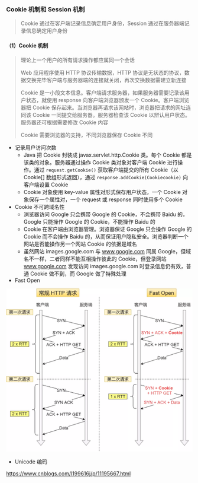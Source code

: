 ### Cookie 机制和 Session 机制

> Cookie 通过在客户端记录信息确定用户身份，Session 通过在服务器端记录信息确定用户身份

#### （1）Cookie 机制

> 理论上一个用户的所有请求操作都应属同一个会话
>
> Web 应用程序使用 HTTP 协议传输数据，HTTP 协议是无状态的协议，数据交换完毕客户端与服务器端的连接就关闭，再次交换数据需建立新连接
>
> Cookie 是一小段文本信息。客户端请求服务器，如果服务器需要记录该用户状态，就使用 response 向客户端浏览器颁发一个 Cookie。客户端浏览器把 Cookie 保存起来。当浏览器再请求该网站时，浏览器把请求的网址连同该 Cookie 一同提交给服务器。服务器检查该 Cookie 以辨认用户状态。服务器还可根据需要修改 Cookie 内容
>
> Cookie 需要浏览器的支持，不同浏览器保存 Cookie 不同

- 记录用户访问次数
  - Java 把 Cookie 封装成 javax.servlet.http.Cookie 类。每个 Cookie 都是该类的对象。服务器通过操作 Cookie 类对象对客户端 Cookie 进行操作。通过 `request.getCookie()` 获取客户端提交的所有 Cookie（以 Cookie[] 数组形式返回），通过 `response.addCookie(Cookiecookie)` 向客户端设置 Cookie
  - Cookie 对象使用 key-value 属性对形式保存用户状态，一个 Cookie 对象保存一个属性对，一个 request 或 response 同时使用多个 Cookie
- Cookie 不可跨域名性
  - 浏览器访问 Google 只会携带 Google 的 Cookie，不会携带 Baidu 的，Google 只能操作 Google 的 Cookie，不能操作 Baidu 的
  - Cookie 在客户端由浏览器管理。浏览器保证 Google 只会操作 Google 的 Cookie 而不会操作 Baidu 的，从而保证用户隐私安全。浏览器判断一个网站是否能操作另一个网站 Cookie 的依据是域名
  - 虽然网站 images.google.com 与 www.google.com 同属 Google，但域名不一样，二者同样不能互相操作彼此的 Cookie，但登录网站 www.google.com 发现访问 images.google.com 时登录信息仍有效，普通 Cookie 做不到，而 Google 做了特殊处理
- Fast Open

![Fast_Open](图片.assets\Fast_Open.png)

- Unicode 编码

https://www.cnblogs.com/l199616j/p/11195667.html



